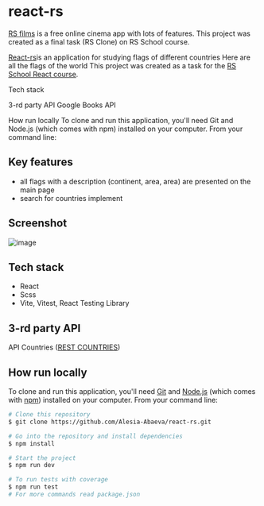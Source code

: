 # react-rs

[RS films](http://rs-films22q3.ru/) is a free online cinema app with lots of features. This project was created as a final task (RS Clone) on RS School course.

[React-rs](https://react-component-countries.netlify.app/#/)is an application for studying flags of different countries Here are all the flags of the world This project was created as a task for the [RS School React course](https://rs.school/react/).

Tech stack

3-rd party API
Google Books API

How run locally
To clone and run this application, you'll need Git and Node.js (which comes with npm) installed on your computer. From your command line:

## Key features

- all flags with a description (continent, area, area) are presented on the main page
- search for countries implement

## Screenshot

![image](https://user-images.githubusercontent.com/101424508/222893646-82655804-30aa-4774-8a98-4f61d7bd0d5e.png)

## Tech stack

- React
- Scss
- Vite, Vitest, React Testing Library

## 3-rd party API

API Countries ([REST COUNTRIES](https://restcountries.com/))

## How run locally

To clone and run this application, you'll need [Git](https://git-scm.com) and [Node.js](https://nodejs.org/en/download/) (which comes with [npm](http://npmjs.com)) installed on your computer. From your command line:

```bash
# Clone this repository
$ git clone https://github.com/Alesia-Abaeva/react-rs.git

# Go into the repository and install dependencies
$ npm install

# Start the project
$ npm run dev

# To run tests with coverage
$ npm run test
# For more commands read package.json
```
